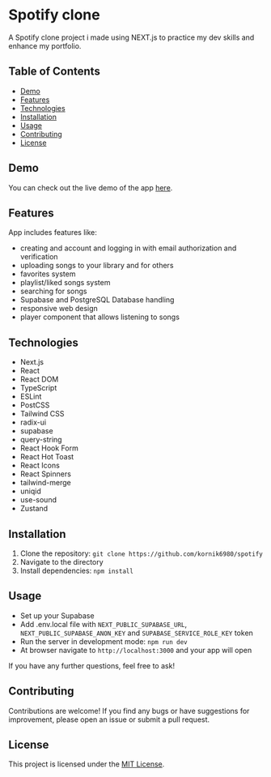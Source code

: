 # Spotify clone

A Spotify clone project i made using NEXT.js to practice my dev skills and enhance my portfolio.

## Table of Contents

- [Demo](#demo)
- [Features](#features)
- [Technologies](#technologies)
- [Installation](#installation)
- [Usage](#usage)
- [Contributing](#contributing)
- [License](#license)

## Demo

You can check out the live demo of the app [here](https://spotify-clone-zeta-rose.vercel.app/).

## Features

App includes features like:

- creating and account and logging in with email authorization and verification
- uploading songs to your library and for others
- favorites system
- playlist/liked songs system
- searching for songs
- Supabase and PostgreSQL Database handling
- responsive web design
- player component that allows listening to songs

## Technologies

- Next.js
- React
- React DOM
- TypeScript
- ESLint
- PostCSS
- Tailwind CSS
- radix-ui
- supabase
- query-string
- React Hook Form
- React Hot Toast
- React Icons
- React Spinners
- tailwind-merge
- uniqid
- use-sound
- Zustand

## Installation

1.  Clone the repository: `git clone https://github.com/kornik6980/spotify`
2.  Navigate to the directory
3.  Install dependencies: `npm install`

## Usage

- Set up your Supabase
- Add .env.local file with `NEXT_PUBLIC_SUPABASE_URL`, `NEXT_PUBLIC_SUPABASE_ANON_KEY` and `SUPABASE_SERVICE_ROLE_KEY` token
- Run the server in development mode: `npm run dev`
- At browser navigate to `http://localhost:3000` and your app will open

If you have any further questions, feel free to ask!

## Contributing

Contributions are welcome! If you find any bugs or have suggestions for improvement, please open an issue or submit a pull request.

## License

This project is licensed under the [MIT License](LICENSE).
